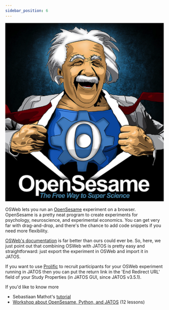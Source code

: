 ```yaml
---
sidebar_position: 6
---
```


<div style={{'float':'right', 'width':'300px'}}>

![](../../../static/img/OSweb_logo.png)

</div>

OSWeb lets you run an [OpenSesame](https://osdoc.cogsci.nl) experiment on a browser. OpenSesame is a pretty neat program to create experiments for psychology, neuroscience, and experimental economics. You can get very far with drag-and-drop, and there's the chance to add code snippets if you need more flexibility. 

[OSWeb's documentation](https://osdoc.cogsci.nl/manual/osweb/) is far better than ours could ever be. So, here, we just point out that combining OSWeb with JATOS is pretty easy and straightforward: just export the experiment in OSWeb and import it in JATOS.

If you want to use [Prolific](https://www.prolific.co/) to recruit participants for your OSWeb experiment running in JATOS then you can put the return link in the 'End Redirect URL' field of your Study Properties (in JATOS GUI, since JATOS v3.5.1).

If you'd like to know more
* Sebastiaan Mathot's [tutorial](https://www.youtube.com/watch?v=0448NeoUaqU)
* [Workshop about OpenSesame, Python, and JATOS](https://www.youtube.com/playlist?list=PLSadj_kFpja_IOBQZrKf56RpjzUl3W6SP) (12 lessons)
